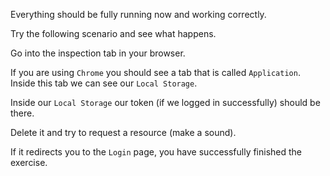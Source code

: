 Everything should be fully running now and working correctly.

Try the following scenario and see what happens.

Go into the inspection tab in your browser.

If you are using `Chrome` you should see a tab that is called `Application`.
Inside this tab we can see our `Local Storage`.

Inside our `Local Storage` our token (if we logged in successfully) should be there.

Delete it and try to request a resource (make a sound).

If it redirects you to the `Login` page, you have successfully finished the exercise.

